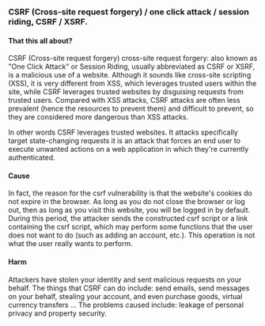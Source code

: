 ### CSRF (Cross-site request forgery) / one click attack / session riding, CSRF / XSRF.    

#### That this all about? 
CSRF (Cross-site request forgery) cross-site request forgery: also known as "One Click Attack"
 or Session Riding, usually abbreviated as CSRF or XSRF, is a malicious use of a website. 
 Although it sounds like cross-site scripting (XSS), it is very different from XSS, which leverages trusted 
 users within the site, while CSRF leverages trusted websites by disguising requests from trusted users. 
 Compared with XSS attacks, CSRF attacks are often less prevalent (hence the resources to prevent them) 
 and difficult to prevent, so they are considered more dangerous than XSS attacks.   
 
 In other words CSRF leverages trusted websites. It attacks specifically target state-changing requests 
 it is an attack that forces an end user to execute unwanted actions on a web application in which they're 
 currently authenticated.
  
#### Cause 

In fact, the reason for the csrf vulnerability is that the website's cookies do not expire in the browser. 
As long as you do not close the browser or log out, then as long as you visit this website, you will be logged 
in by default. During this period, the attacker sends the constructed csrf script or a link containing the 
csrf script, which may perform some functions that the user does not want to do 
(such as adding an account, etc.). This operation is not what the user really wants to perform.

#### Harm 
Attackers have stolen your identity and sent malicious requests on your behalf. The things that CSRF can do 
include: send emails, send messages on your behalf, stealing your account, and even purchase goods, 
virtual currency transfers ... The problems caused include: leakage of personal privacy and property security.
